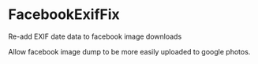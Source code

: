# FacebookExifFix
Re-add EXIF date data to facebook image downloads

Allow facebook image dump to be more easily uploaded to google photos.
